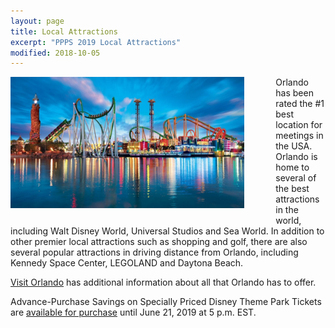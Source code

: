 ```yaml
---
layout: page
title: Local Attractions
excerpt: "PPPS 2019 Local Attractions"
modified: 2018-10-05
---
```

<div style="float:left;margin-right:10%;">
<img src="/images/hotel2.png" alt="Nearby Attractions" style="height:15em;margin-bottom:1em;">
</div>
<div class="gallery-ender"></div>


Orlando has been rated the #1 best location for meetings in the USA.  Orlando is home to several of the best attractions in the world, including Walt Disney World, Universal Studios and Sea World.  In addition to other premier local attractions such as shopping and golf, there are also several popular attractions in driving distance from Orlando, including Kennedy Space Center, LEGOLAND and Daytona Beach.

[Visit Orlando](http://ppps2019.orlandomeetinginfo.com) has additional information about all that Orlando has to offer.

Advance-Purchase Savings on Specially Priced Disney Theme Park Tickets are [available for purchase](https://www.mydisneygroup.com/ieeephoto) until June 21, 2019 at 5 p.m. EST. 


